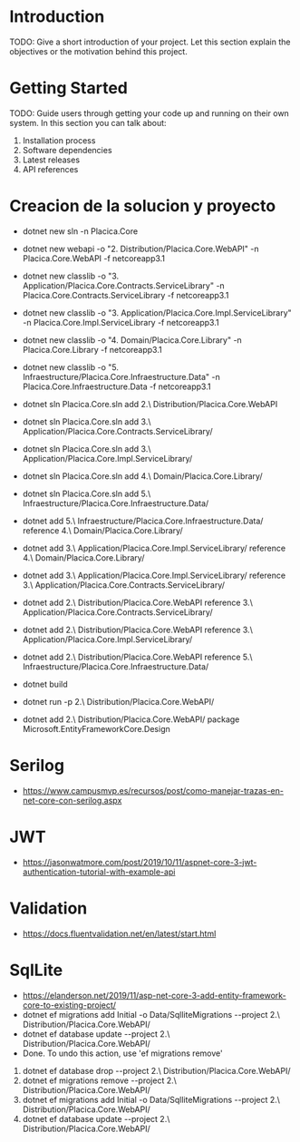 # Introduction 
TODO: Give a short introduction of your project. Let this section explain the objectives or the motivation behind this project. 

# Getting Started
TODO: Guide users through getting your code up and running on their own system. In this section you can talk about:
1.	Installation process
2.	Software dependencies
3.	Latest releases
4.	API references

# Creacion de la solucion y proyecto

* dotnet new sln -n Placica.Core
* dotnet new webapi -o "2. Distribution/Placica.Core.WebAPI" -n Placica.Core.WebAPI -f netcoreapp3.1
* dotnet new classlib -o "3. Application/Placica.Core.Contracts.ServiceLibrary" -n Placica.Core.Contracts.ServiceLibrary -f netcoreapp3.1
* dotnet new classlib -o "3. Application/Placica.Core.Impl.ServiceLibrary" -n Placica.Core.Impl.ServiceLibrary -f netcoreapp3.1
* dotnet new classlib -o "4. Domain/Placica.Core.Library" -n Placica.Core.Library -f netcoreapp3.1
* dotnet new classlib -o "5. Infraestructure/Placica.Core.Infraestructure.Data" -n Placica.Core.Infraestructure.Data -f netcoreapp3.1

* dotnet sln Placica.Core.sln add 2.\ Distribution/Placica.Core.WebAPI
* dotnet sln Placica.Core.sln add 3.\ Application/Placica.Core.Contracts.ServiceLibrary/
* dotnet sln Placica.Core.sln add 3.\ Application/Placica.Core.Impl.ServiceLibrary/
* dotnet sln Placica.Core.sln add 4.\ Domain/Placica.Core.Library/
* dotnet sln Placica.Core.sln add 5.\ Infraestructure/Placica.Core.Infraestructure.Data/

* dotnet add 5.\ Infraestructure/Placica.Core.Infraestructure.Data/ reference 4.\ Domain/Placica.Core.Library/
* dotnet add 3.\ Application/Placica.Core.Impl.ServiceLibrary/ reference 4.\ Domain/Placica.Core.Library/
* dotnet add 3.\ Application/Placica.Core.Impl.ServiceLibrary/ reference 3.\ Application/Placica.Core.Contracts.ServiceLibrary/
* dotnet add 2.\ Distribution/Placica.Core.WebAPI reference 3.\ Application/Placica.Core.Contracts.ServiceLibrary/
* dotnet add 2.\ Distribution/Placica.Core.WebAPI reference 3.\ Application/Placica.Core.Impl.ServiceLibrary/
* dotnet add 2.\ Distribution/Placica.Core.WebAPI reference 5.\ Infraestructure/Placica.Core.Infraestructure.Data/
 
* dotnet build
* dotnet run -p 2.\ Distribution/Placica.Core.WebAPI/

* dotnet add 2.\ Distribution/Placica.Core.WebAPI/ package Microsoft.EntityFrameworkCore.Design

# Serilog
* https://www.campusmvp.es/recursos/post/como-manejar-trazas-en-net-core-con-serilog.aspx

# JWT
* https://jasonwatmore.com/post/2019/10/11/aspnet-core-3-jwt-authentication-tutorial-with-example-api

# Validation
* https://docs.fluentvalidation.net/en/latest/start.html

# SqlLite 
* https://elanderson.net/2019/11/asp-net-core-3-add-entity-framework-core-to-existing-project/
* dotnet ef migrations add Initial -o Data/SqlliteMigrations --project 2.\ Distribution/Placica.Core.WebAPI/
* dotnet ef database update --project 2.\ Distribution/Placica.Core.WebAPI/
* Done. To undo this action, use 'ef migrations remove'

1) dotnet ef database drop --project 2.\ Distribution/Placica.Core.WebAPI/
2) dotnet ef migrations remove --project 2.\ Distribution/Placica.Core.WebAPI/
3) dotnet ef migrations add Initial -o Data/SqlliteMigrations --project 2.\ Distribution/Placica.Core.WebAPI/
4) dotnet ef database update --project 2.\ Distribution/Placica.Core.WebAPI/
